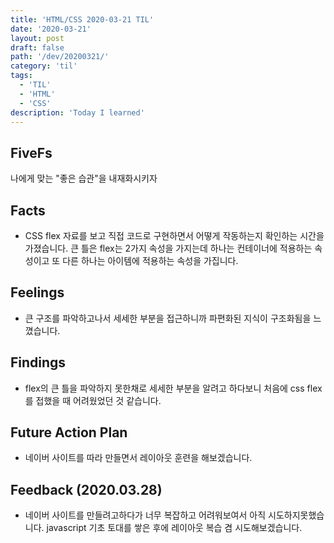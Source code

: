 ```yaml
---
title: 'HTML/CSS 2020-03-21 TIL'
date: '2020-03-21'
layout: post
draft: false
path: '/dev/20200321/'
category: 'til'
tags:
  - 'TIL'
  - 'HTML'
  - 'CSS'
description: 'Today I learned'
---
```


## FiveFs

나에게 맞는 "좋은 습관"을 내재화시키자

## Facts

- CSS flex 자료를 보고 직접 코드로 구현하면서 어떻게 작동하는지 확인하는 시간을 가졌습니다. 큰 틀은 flex는 2가지 속성을 가지는데 하나는 컨테이너에 적용하는 속성이고 또 다른 하나는 아이템에 적용하는 속성을 가집니다.

## Feelings

- 큰 구조를 파악하고나서 세세한 부분을 접근하니까 파편화된 지식이 구조화됨을 느꼈습니다.

## Findings

- flex의 큰 틀을 파악하지 못한채로 세세한 부분을 알려고 하다보니 처음에 css flex를 접했을 때 어려웠었던 것 같습니다.

## Future Action Plan

- 네이버 사이트를 따라 만들면서 레이아웃 훈련을 해보겠습니다.

## Feedback (2020.03.28)

- 네이버 사이트를 만들려고하다가 너무 복잡하고 어려워보여서 아직 시도하지못했습니다. javascript 기초 토대를 쌓은 후에 레이아웃 복습 겸 시도해보겠습니다.
